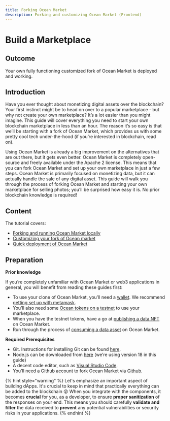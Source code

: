 ```yaml
---
title: Forking Ocean Market
description: Forking and customizing Ocean Market (Frontend)
---
```


# Build a Marketplace

## Outcome

Your own fully functioning customized fork of Ocean Market is deployed and working.

## Introduction

Have you ever thought about monetizing digital assets over the blockchain? Your first instinct might be to head on over to a popular marketplace - but why not create your own marketplace? It’s a lot easier than you might imagine. This guide will cover everything you need to start your own blockchain marketplace in less than an hour. The reason it’s so easy is that we’ll be starting with a fork of Ocean Market, which provides us with some pretty cool tech under-the-hood (if you’re interested in blockchain, read on).

Using Ocean Market is already a big improvement on the alternatives that are out there, but it gets even better. Ocean Market is completely open-source and freely available under the Apache 2 license. This means that you can fork Ocean Market and set up your own marketplace in just a few steps. Ocean Market is primarily focused on monetizing data, but it can actually handle the sale of any digital asset. This guide will walk you through the process of forking Ocean Market and starting your own marketplace for selling photos; you’ll be surprised how easy it is. No prior blockchain knowledge is required!

## Content

The tutorial covers:

* [Forking and running Ocean Market locally](forking-ocean-market.md)
* [Customizing your fork of Ocean market](customising-your-market.md)
* [Quick deployment of Ocean Market](deploying-market.md)

## Preparation

**Prior knowledge**

If you’re completely unfamiliar with Ocean Market or web3 applications in general, you will benefit from reading these guides first:

* To use your clone of Ocean Market, you’ll need a [wallet](../../discover/wallets/README.md). We recommend [getting set up with metamask](../../discover/wallets/metamask-setup.md).
* You’ll also need some [Ocean tokens on a testnet](../../discover/wallets-and-ocean-tokens.md) to use your marketplace.
* When you have the testnet tokens, have a go at [publishing a data NFT](../../user-guides/publish-data-nfts.md) on Ocean Market.
* Run through the process of [consuming a data asset](../../user-guides/buy-data-nfts.md) on Ocean Market.

**Required Prerequisites**

* Git. Instructions for installing Git can be found [here](https://git-scm.com/book/en/v2/Getting-Started-Installing-Git).
* Node.js can be downloaded from [here](https://nodejs.org/en/download/) (we’re using version 18 in this guide)
* A decent code editor, such as [Visual Studio Code](https://code.visualstudio.com/).
* You’ll need a Github account to fork Ocean Market via [Github](https://github.com/).

{% hint style="warning" %}
Let's emphasize an important aspect of building dApps. It's crucial to keep in mind that practically everything can be added to the blockchain 😵 When you integrate with the components, it becomes **crucial** for you, as a developer, to ensure **proper sanitization** of the responses on your end. This means you should carefully **validate and filter** the data received to **prevent** any potential vulnerabilities or security risks in your applications.
{% endhint %}
